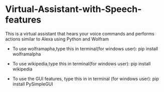 # Virtual-Assistant-with-Speech-features
This is a virtual assistant that hears your voice commands and performs actions similar to Alexa using Python and Wolfram

* To use wolframapha,type this in terminal(for windows user): pip install wolframalpha  

* To use wikipedia,type this in terminal(for windows user): pip install wikipedia

* To use the GUI features, type this in in terminal (for windows user): pip install PySimpleGUI 
